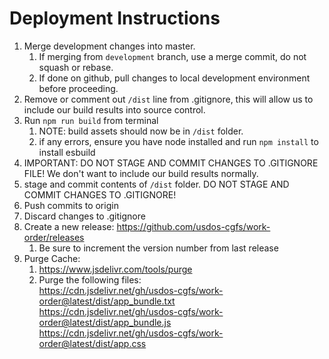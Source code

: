 # Deployment Instructions

1. Merge development changes into master.
   1. If merging from `development` branch, use a merge commit, do not squash or rebase.
   2. If done on github, pull changes to local development environment before proceeding.
2. Remove or comment out `/dist` line from .gitignore, this will allow us to include our build results into source control.
3. Run `npm run build` from terminal
   1. NOTE: build assets should now be in `/dist` folder.
   2. if any errors, ensure you have node installed and run `npm install` to install esbuild
4. IMPORTANT: DO NOT STAGE AND COMMIT CHANGES TO .GITIGNORE FILE! We don't want to include our build results normally.
5. stage and commit contents of `/dist` folder. DO NOT STAGE AND COMMIT CHANGES TO .GITIGNORE!
6. Push commits to origin
7. Discard changes to .gitignore
8. Create a new release: https://github.com/usdos-cgfs/work-order/releases
   1. Be sure to increment the version number from last release
9. Purge Cache:
   1. https://www.jsdelivr.com/tools/purge
   2. Purge the following files:  
      https://cdn.jsdelivr.net/gh/usdos-cgfs/work-order@latest/dist/app_bundle.txt  
      https://cdn.jsdelivr.net/gh/usdos-cgfs/work-order@latest/dist/app_bundle.js  
      https://cdn.jsdelivr.net/gh/usdos-cgfs/work-order@latest/dist/app.css
